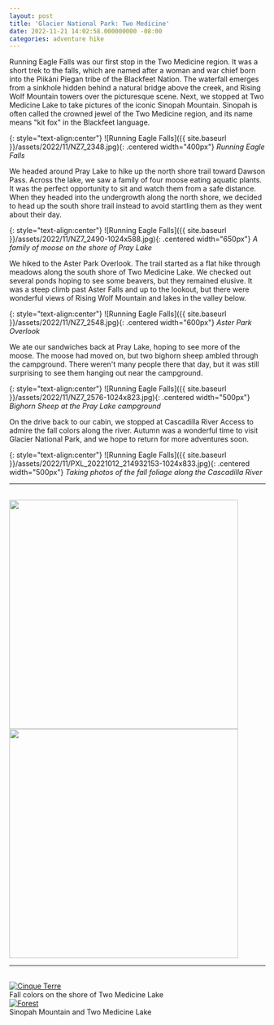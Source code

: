 ```yaml
---
layout: post
title: 'Glacier National Park: Two Medicine'
date: 2022-11-21 14:02:58.000000000 -08:00
categories: adventure hike
---
```


<link rel="stylesheet" href="{{ site.baseurl }}/assets/post-styles.css">

Running Eagle Falls was our first stop in the Two Medicine region. It was a short trek to the falls, which are named after a woman and war chief born into the Piikáni Piegan tribe of the Blackfeet Nation. The waterfall emerges from a sinkhole hidden behind a natural bridge above the creek, and Rising Wolf Mountain towers over the picturesque scene. Next, we stopped at Two Medicine Lake to take pictures of the iconic Sinopah Mountain. Sinopah is often called the crowned jewel of the Two Medicine region, and its name means "kit fox" in the Blackfeet language.

{: style="text-align:center"}
![Running Eagle Falls]({{ site.baseurl }}/assets/2022/11/NZ7_2348.jpg){: .centered width="400px"}
*Running Eagle Falls*

We headed around Pray Lake to hike up the north shore trail toward Dawson Pass. Across the lake, we saw a family of four moose eating aquatic plants. It was the perfect opportunity to sit and watch them from a safe distance. When they headed into the undergrowth along the north shore, we decided to head up the south shore trail instead to avoid startling them as they went about their day.

{: style="text-align:center"}
![Running Eagle Falls]({{ site.baseurl }}/assets/2022/11/NZ7_2490-1024x588.jpg){: .centered width="650px"}
*A family of moose on the shore of Pray Lake*

We hiked to the Aster Park Overlook. The trail started as a flat hike through meadows along the south shore of Two Medicine Lake. We checked out several ponds hoping to see some beavers, but they remained elusive. It was a steep climb past Aster Falls and up to the lookout, but there were wonderful views of Rising Wolf Mountain and lakes in the valley below.

{: style="text-align:center"}
![Running Eagle Falls]({{ site.baseurl }}/assets/2022/11/NZ7_2548.jpg){: .centered width="600px"}
*Aster Park Overlook*

We ate our sandwiches back at Pray Lake, hoping to see more of the moose. The moose had moved on, but two bighorn sheep ambled through the campground. There weren't many people there that day, but it was still surprising to see them hanging out near the campground.

{: style="text-align:center"}
![Running Eagle Falls]({{ site.baseurl }}/assets/2022/11/NZ7_2576-1024x823.jpg){: .centered width="500px"}
*Bighorn Sheep at the Pray Lake campground*

On the drive back to our cabin, we stopped at Cascadilla River Access to admire the fall colors along the river. Autumn was a wonderful time to visit Glacier National Park, and we hope to return for more adventures soon.

{: style="text-align:center"}
![Running Eagle Falls]({{ site.baseurl }}/assets/2022/11/PXL_20221012_214932153-1024x833.jpg){: .centered width="500px"}
*Taking photos of the fall foliage along the Cascadilla River*

---
<br>
<div class="gallerycontainer">
  <div>
    <img src="{{ site.baseurl }}/assets/2022/11/NZ7_2386.jpg" height="450px" title="" class="marginonright">
  </div>
  <div>
    <img src="{{ site.baseurl }}/assets/2022/11/NZ7_2374.jpg" height="450px" title="">
  </div>
</div>

---
<br>

<div class="responsive">
  <div class="gallery">
    <a target="_blank" href="{{ site.baseurl }}/assets/2022/11/NZ7_2386.jpg">
      <img src="{{ site.baseurl }}/assets/2022/11/NZ7_2386.jpg" alt="Cinque Terre">
    </a>
    <div class="description">Fall colors on the shore of Two Medicine Lake</div>
  </div>
</div>

<div class="responsive">
  <div class="gallery">
    <a target="_blank" href="{{ site.baseurl }}/assets/2022/11/NZ7_2374.jpg">
      <img src="{{ site.baseurl }}/assets/2022/11/NZ7_2374.jpg" alt="Forest">
    </a>
    <div class="description">Sinopah Mountain and Two Medicine Lake</div>
  </div>
</div>

<div class="clearfix"></div>